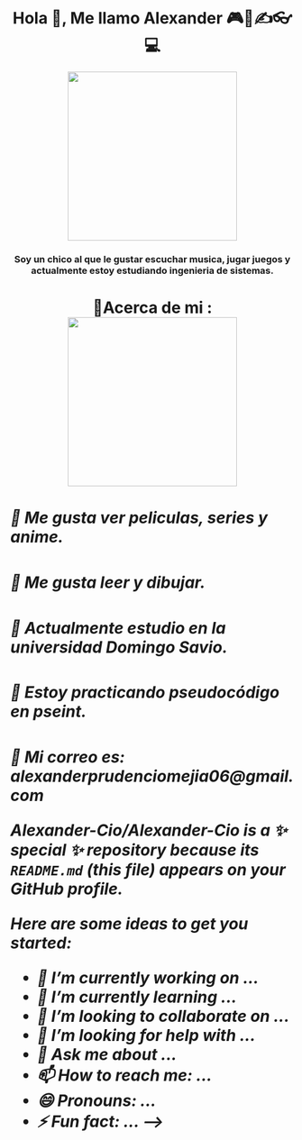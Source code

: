  <h1 align="center">Hola 👋, Me llamo Alexander 🎮🎻✍👓💻</h1>
 <div id="header" align="center">
 <img src="https://media2.giphy.com/media/mj4ruS6mHkdKEdmwc1/giphy.gif?cid=ecf05e47ptc0uehwenyawhw399ahik6hy8gm57v3l8xwpiu8&rid=giphy.gif&ct=g" width="300" />
 <h3 align="center">Soy un chico al que le gustar escuchar musica, jugar juegos y actualmente estoy estudiando ingenieria de sistemas.</h1>
 
 
 <h1 aling="center">🎲Acerca de mi :
 <div id="header" align="center">
 <img src="https://media3.giphy.com/media/DSxKEQoQix9hC/giphy.gif?cid=ecf05e4758xq706u994x0p0j31z3gx5vikjiq5znb75x2gxf&rid=giphy.gif&ct=g" width="300" />
 <h5 align="left">📂 Me gusta ver peliculas, series y anime.
 <h5 align="left">📂 Me gusta leer y dibujar.
 <h5 align="left">📂 Actualmente estudio en la universidad Domingo Savio.
 <h5 align="left">📂 Estoy practicando pseudocódigo en pseint.
 <h5 align="left">📂 Mi correo es: alexanderprudenciomejia06@gmail.com

**Alexander-Cio/Alexander-Cio** is a ✨ _special_ ✨ repository because its `README.md` (this file) appears on your GitHub profile.

Here are some ideas to get you started:

- 🔭 I’m currently working on ...
- 🌱 I’m currently learning ...
- 👯 I’m looking to collaborate on ...
- 🤔 I’m looking for help with ...
- 💬 Ask me about ...
- 📫 How to reach me: ...
- 😄 Pronouns: ...
- ⚡ Fun fact: ...
-->
